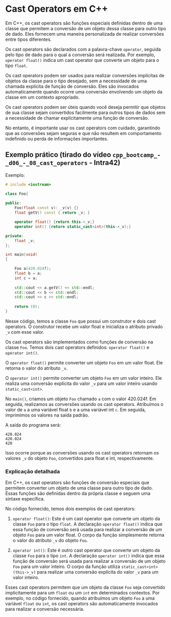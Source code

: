 # Cast Operators em C++
Em C++, os cast operators são funções especiais definidas dentro de uma classe que permitem a conversão de um objeto dessa classe para outro tipo de dado. Eles fornecem uma maneira personalizada de realizar conversões entre tipos diferentes.

Os cast operators são declarados com a palavra-chave `operator`, seguida pelo tipo de dado para o qual a conversão será realizada. Por exemplo, `operator float()` indica um cast operator que converte um objeto para o tipo `float`.

Os cast operators podem ser usados para realizar conversões implícitas de objetos da classe para o tipo desejado, sem a necessidade de uma chamada explícita de função de conversão. Eles são invocados automaticamente quando ocorre uma conversão envolvendo um objeto da classe em um contexto apropriado.

Os cast operators podem ser úteis quando você deseja permitir que objetos de sua classe sejam convertidos facilmente para outros tipos de dados sem a necessidade de chamar explicitamente uma função de conversão.

No entanto, é importante usar os cast operators com cuidado, garantindo que as conversões sejam seguras e que não resultem em comportamento indefinido ou perda de informações importantes.

## Exemplo prático (tirado do vídeo `cpp_bootcamp_-_d06_-_08_cast_operators` - Intra42)

Exemplo:
```cpp
# include <iostream>

class Foo{
    
public:
    Foo(float const v): _v(v) {}
    float getV() const { return _v; }

    operator float() {return this->_v;}
    operator int() {return static_cast<int>(this->_v);}

private:
    float _v;
};

int main(void)
{

    Foo a(420.024f);
    float b = a;
    int c = a;
    
    std::cout << a.getV() << std::endl;
    std::cout << b << std::endl;
    std::cout << c << std::endl;
    
    return (0);
}
```

Nesse código, temos a classe `Foo` que possui um construtor e dois cast operators. O construtor recebe um valor float e inicializa o atributo privado `_v` com esse valor.

Os cast operators são implementados como funções de conversão na classe `Foo`. Temos dois cast operators definidos: `operator float()` e `operator int()`. 

O `operator float()` permite converter um objeto `Foo` em um valor float. Ele retorna o valor do atributo `_v`.

O `operator int()` permite converter um objeto `Foo` em um valor inteiro. Ele realiza uma conversão explícita do valor `_v` para um valor inteiro usando `static_cast<int>`.

No `main()`, criamos um objeto `Foo` chamado `a` com o valor 420.024f. Em seguida, realizamos as conversões usando os cast operators. Atribuímos o valor de `a` a uma variável float `b` e a uma variável int `c`. Em seguida, imprimimos os valores na saída padrão.

A saída do programa será:
```
420.024
420.024
420
```

Isso ocorre porque as conversões usando os cast operators retornam os valores `_v` do objeto `Foo`, convertidos para float e int, respectivamente.

### Explicação detalhada
Em C++, os cast operators são funções de conversão especiais que permitem converter um objeto de uma classe para outro tipo de dado. Essas funções são definidas dentro da própria classe e seguem uma sintaxe específica.

No código fornecido, temos dois exemplos de cast operators:

1. `operator float()`: Este é um cast operator que converte um objeto da classe `Foo` para o tipo `float`. A declaração `operator float()` indica que essa função de conversão será usada para realizar a conversão de um objeto `Foo` para um valor float. O corpo da função simplesmente retorna o valor do atributo `_v` do objeto `Foo`. 

2. `operator int()`: Este é outro cast operator que converte um objeto da classe `Foo` para o tipo `int`. A declaração `operator int()` indica que essa função de conversão será usada para realizar a conversão de um objeto `Foo` para um valor inteiro. O corpo da função utiliza `static_cast<int>(this->_v)` para realizar uma conversão explícita do valor `_v` para um valor inteiro.

Esses cast operators permitem que um objeto da classe `Foo` seja convertido implicitamente para um `float` ou um `int` em determinados contextos. Por exemplo, no código fornecido, quando atribuímos um objeto `Foo` a uma variável `float` ou `int`, os cast operators são automaticamente invocados para realizar a conversão necessária.